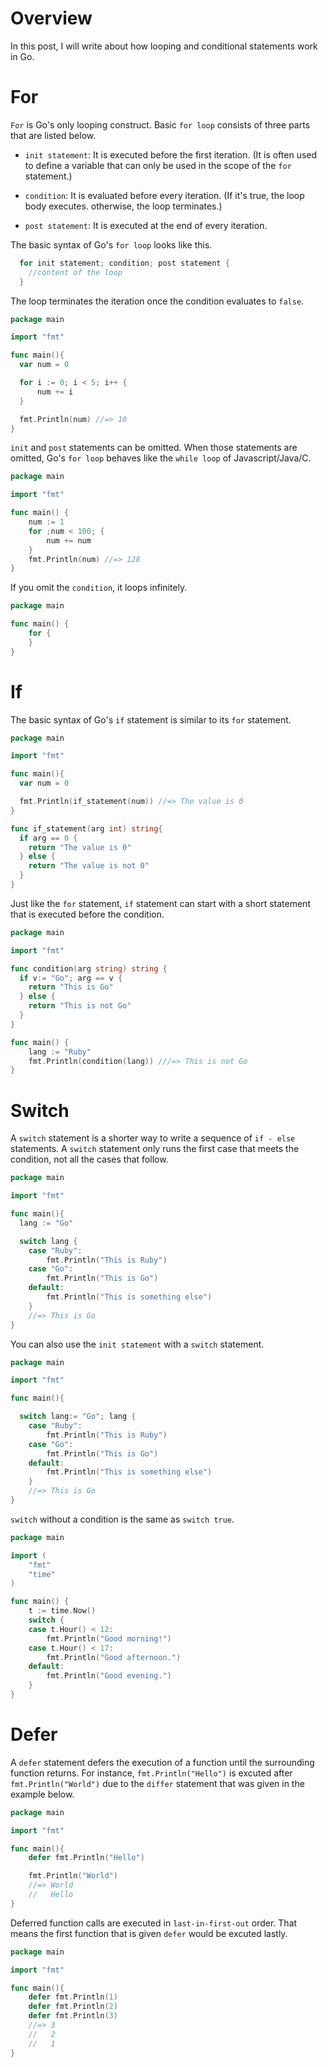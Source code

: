 # Overview
 In this post, I will write about how looping and conditional statements work in Go.

# For
 `For` is Go's only looping construct. Basic `for loop` consists of three parts that are listed below.

- `init statement`: It is executed before the first iteration. (It is often used to define a variable that can only be used in the scope of the `for` statement.)

- `condition`: It is evaluated before every iteration. (If it's true, the loop body executes. otherwise, the loop terminates.)

- `post statement`: It is executed at the end of every iteration.

 The basic syntax of Go's `for loop` looks like this.

```go
  for init statement; condition; post statement {
    //content of the loop
  }
```

The loop terminates the iteration once the condition evaluates to `false`.

```go
package main

import "fmt"

func main(){
  var num = 0

  for i := 0; i < 5; i++ {
      num += i
  }

  fmt.Println(num) //=> 10
}
```

`init` and `post` statements can be omitted. When those statements are omitted, Go's `for loop` behaves like the `while loop` of Javascript/Java/C.

```go
package main

import "fmt"

func main() {
	num := 1
	for ;num < 100; {
		num += num
	}
	fmt.Println(num) //=> 128
}
```

 If you omit the `condition`, it loops infinitely.

```go
package main

func main() {
	for {
	}
}
```

# If
  The basic syntax of Go's `if` statement is similar to its `for` statement.

```go
package main

import "fmt"

func main(){
  var num = 0

  fmt.Println(if_statement(num)) //=> The value is 0
}

func if_statement(arg int) string{
  if arg == 0 {
    return "The value is 0"
  } else {
    return "The value is not 0"
  }
}
```

 Just like the `for` statement, `if` statement can start with a short statement that is executed before the condition.

```go
package main

import "fmt"

func condition(arg string) string {
  if v:= "Go"; arg == v {
    return "This is Go"
  } else {
    return "This is not Go"
  }
}

func main() {
	lang := "Ruby"
	fmt.Println(condition(lang)) ///=> This is not Go
}
```

# Switch
A `switch` statement is a shorter way to write a sequence of `if - else` statements. A `switch` statement only runs the first case that meets the condition, not all the cases that follow.

```go
package main

import "fmt"

func main(){
  lang := "Go"

  switch lang {
	case "Ruby":
	  	fmt.Println("This is Ruby")
	case "Go":
	  	fmt.Println("This is Go")
	default:
	  	fmt.Println("This is something else")
	}
	//=> This is Go
}
```

 You can also use the `init statement` with a `switch` statement.

```go
package main

import "fmt"

func main(){

  switch lang:= "Go"; lang {
	case "Ruby":
	  	fmt.Println("This is Ruby")
	case "Go":
	  	fmt.Println("This is Go")
	default:
	  	fmt.Println("This is something else")
	}
	//=> This is Go
}
```

`switch` without a condition is the same as `switch true`.

```go
package main

import (
	"fmt"
	"time"
)

func main() {
	t := time.Now()
	switch {
	case t.Hour() < 12:
		fmt.Println("Good morning!")
	case t.Hour() < 17:
		fmt.Println("Good afternoon.")
	default:
		fmt.Println("Good evening.")
	}
}
```

# Defer
 A `defer` statement defers the execution of a function until the surrounding function returns.
 For instance, `fmt.Println("Hello")` is excuted after `fmt.Println("World")` due to the `differ` statement that was given in the example below.

```go
package main

import "fmt"

func main(){
    defer fmt.Println("Hello")

    fmt.Println("World")
    //=> World
    //   Hello
}
```

 Deferred function calls are executed in `last-in-first-out` order. That means the first function that is given `defer` would be excuted lastly.

```go
package main

import "fmt"

func main(){
    defer fmt.Println(1)
    defer fmt.Println(2)
    defer fmt.Println(3)
    //=> 3
    //   2
    //   1
}
```
